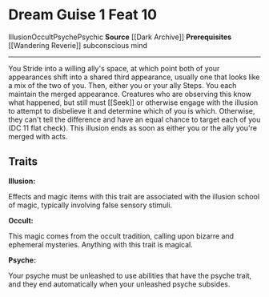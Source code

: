 ﻿---
actions: '[one-action]'
cost: null
element: null
feat: Dream Guise
frequency: null
heighten_level: null
id: '3678'
level: '10'
name: Dream Guise
prerequisite: '[[DATABASE/psychicsubconsciousmind/Wandering Reverie|wandering reverie]]
  subconscious mind'
rarity: Common
requirement: null
school: Illusion
source: '[[DATABASE/source/Dark Archive|Dark Archive]]'
subcategory: null
trait:
- '[[DATABASE/trait/Illusion|Illusion]]'
- '[[DATABASE/trait/Occult|Occult]]'
- '[[DATABASE/trait/Psyche|Psyche]]'
- '[[DATABASE/trait/Psychic|Psychic]]'
trigger: null
type: Feat

---
# Dream Guise <span class="action-icon">1</span> <span class="item-type">Feat 10</span>

<span class="item-trait">Illusion</span><span class="item-trait">Occult</span><span class="item-trait">Psyche</span><span class="item-trait">Psychic</span>
**Source** [[Dark Archive]]
**Prerequisites** [[Wandering Reverie]] subconscious mind

---
You Stride into a willing ally's space, at which point both of your appearances shift into a shared third appearance, usually one that looks like a mix of the two of you. Then, either you or your ally Steps. You each maintain the merged appearance. Creatures who are observing this know what happened, but still must [[Seek]] or otherwise engage with the illusion to attempt to disbelieve it and determine which of you is which. Otherwise, they can't tell the difference and have an equal chance to target each of you (DC 11 flat check). This illusion ends as soon as either you or the ally you're merged with acts.

## Traits

**Illusion:**

Effects and magic items with this trait are associated with the illusion school of magic, typically involving false sensory stimuli.

**Occult:**

This magic comes from the occult tradition, calling upon bizarre and ephemeral mysteries. Anything with this trait is magical.

**Psyche:**

Your psyche must be unleashed to use abilities that have the psyche trait, and they end automatically when your unleashed psyche subsides.